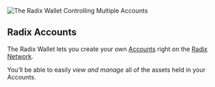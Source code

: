 ![The Radix Wallet Controlling Multiple Accounts](/quests-images/key/2-KeyImage_RadixAccounts.webp)

## Radix Accounts

The Radix Wallet lets you create your own [Accounts](?glossaryAnchor=accounts) right on the [Radix Network](?glossaryAnchor=radixnetwork).

You’ll be able to easily _view and manage_ all of the assets held in your Accounts.
